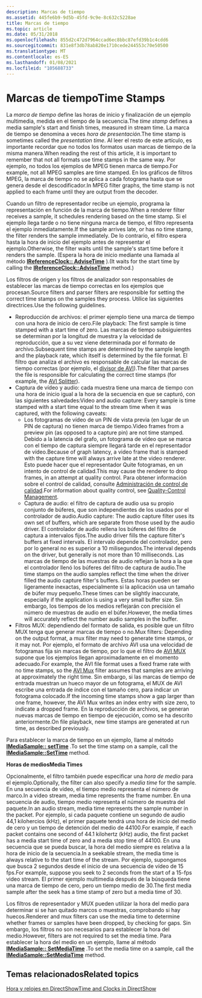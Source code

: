 ```yaml
---
description: Marcas de tiempo
ms.assetid: 445fe6b9-9d5b-45fd-9c9e-8c632c5228ae
title: Marcas de tiempo
ms.topic: article
ms.date: 05/31/2018
ms.openlocfilehash: 855d2c472d7964ccad6ec8bbc87efd39b1c4cdd6
ms.sourcegitcommit: 831e8f3db78ab820e1710cede244553c70e50500
ms.translationtype: MT
ms.contentlocale: es-ES
ms.lasthandoff: 01/08/2021
ms.locfileid: "105688733"
---
```

# <a name="time-stamps"></a><span data-ttu-id="d5954-103">Marcas de tiempo</span><span class="sxs-lookup"><span data-stu-id="d5954-103">Time Stamps</span></span>

<span data-ttu-id="d5954-104">La *marca de tiempo* define las horas de inicio y finalización de un ejemplo multimedia, medida en el tiempo de la secuencia.</span><span class="sxs-lookup"><span data-stu-id="d5954-104">The *time stamp* defines a media sample's start and finish times, measured in stream time.</span></span> <span data-ttu-id="d5954-105">La marca de tiempo se denomina a veces *hora de presentación*.</span><span class="sxs-lookup"><span data-stu-id="d5954-105">The time stamp is sometimes called the *presentation time*.</span></span> <span data-ttu-id="d5954-106">Al leer el resto de este artículo, es importante recordar que no todos los formatos usan marcas de tiempo de la misma manera.</span><span class="sxs-lookup"><span data-stu-id="d5954-106">When reading the rest of this article, it is important to remember that not all formats use time stamps in the same way.</span></span> <span data-ttu-id="d5954-107">Por ejemplo, no todos los ejemplos de MPEG tienen marca de tiempo.</span><span class="sxs-lookup"><span data-stu-id="d5954-107">For example, not all MPEG samples are time stamped.</span></span> <span data-ttu-id="d5954-108">En los gráficos de filtros MPEG, la marca de tiempo no se aplica a cada fotograma hasta que se genera desde el descodificador.</span><span class="sxs-lookup"><span data-stu-id="d5954-108">In MPEG filter graphs, the time stamp is not applied to each frame until they are output from the decoder.</span></span>

<span data-ttu-id="d5954-109">Cuando un filtro de representador recibe un ejemplo, programa la representación en función de la marca de tiempo.</span><span class="sxs-lookup"><span data-stu-id="d5954-109">When a renderer filter receives a sample, it schedules rendering based on the time stamp.</span></span> <span data-ttu-id="d5954-110">Si el ejemplo llega tarde o no tiene ninguna marca de tiempo, el filtro representa el ejemplo inmediatamente.</span><span class="sxs-lookup"><span data-stu-id="d5954-110">If the sample arrives late, or has no time stamp, the filter renders the sample immediately.</span></span> <span data-ttu-id="d5954-111">De lo contrario, el filtro espera hasta la hora de inicio del ejemplo antes de representar el ejemplo.</span><span class="sxs-lookup"><span data-stu-id="d5954-111">Otherwise, the filter waits until the sample's start time before it renders the sample.</span></span> <span data-ttu-id="d5954-112">(Espera la hora de inicio mediante una llamada al método [**IReferenceClock:: AdviseTime**](/windows/desktop/api/Strmif/nf-strmif-ireferenceclock-advisetime) ).</span><span class="sxs-lookup"><span data-stu-id="d5954-112">(It waits for the start time by calling the [**IReferenceClock::AdviseTime**](/windows/desktop/api/Strmif/nf-strmif-ireferenceclock-advisetime) method.)</span></span>

<span data-ttu-id="d5954-113">Los filtros de origen y los filtros de analizador son responsables de establecer las marcas de tiempo correctas en los ejemplos que procesan.</span><span class="sxs-lookup"><span data-stu-id="d5954-113">Source filters and parser filters are responsible for setting the correct time stamps on the samples they process.</span></span> <span data-ttu-id="d5954-114">Utilice las siguientes directrices.</span><span class="sxs-lookup"><span data-stu-id="d5954-114">Use the following guidelines.</span></span>

-   <span data-ttu-id="d5954-115">Reproducción de archivos: el primer ejemplo tiene una marca de tiempo con una hora de inicio de cero.</span><span class="sxs-lookup"><span data-stu-id="d5954-115">File playback: The first sample is time stamped with a start time of zero.</span></span> <span data-ttu-id="d5954-116">Las marcas de tiempo subsiguientes se determinan por la longitud de muestra y la velocidad de reproducción, que a su vez viene determinada por el formato de archivo.</span><span class="sxs-lookup"><span data-stu-id="d5954-116">Subsequent time stamps are determined by the sample length and the playback rate, which itself is determined by the file format.</span></span> <span data-ttu-id="d5954-117">El filtro que analiza el archivo es responsable de calcular las marcas de tiempo correctas (por ejemplo, el [divisor de AVI](avi-splitter-filter.md)).</span><span class="sxs-lookup"><span data-stu-id="d5954-117">The filter that parses the file is responsible for calculating the correct time stamps (for example, the [AVI Splitter](avi-splitter-filter.md)).</span></span>
-   <span data-ttu-id="d5954-118">Captura de vídeo y audio: cada muestra tiene una marca de tiempo con una hora de inicio igual a la hora de la secuencia en que se capturó, con las siguientes salvedades:</span><span class="sxs-lookup"><span data-stu-id="d5954-118">Video and audio capture: Every sample is time stamped with a start time equal to the stream time when it was captured, with the following caveats:</span></span>
    -   <span data-ttu-id="d5954-119">Los fotogramas de vídeo de un PIN de vista previa (en lugar de un PIN de captura) no tienen marca de tiempo.</span><span class="sxs-lookup"><span data-stu-id="d5954-119">Video frames from a preview pin (as opposed to a capture pin) are not time stamped.</span></span> <span data-ttu-id="d5954-120">Debido a la latencia del grafo, un fotograma de vídeo que se marca con el tiempo de captura siempre llegará tarde en el representador de vídeo.</span><span class="sxs-lookup"><span data-stu-id="d5954-120">Because of graph latency, a video frame that is stamped with the capture time will always arrive late at the video renderer.</span></span> <span data-ttu-id="d5954-121">Esto puede hacer que el representador Quite fotogramas, en un intento de control de calidad.</span><span class="sxs-lookup"><span data-stu-id="d5954-121">This may cause the renderer to drop frames, in an attempt at quality control.</span></span> <span data-ttu-id="d5954-122">Para obtener información sobre el control de calidad, consulte [Administración de control de calidad](quality-control-management.md).</span><span class="sxs-lookup"><span data-stu-id="d5954-122">For information about quality control, see [Quality-Control Management](quality-control-management.md).</span></span>
    -   <span data-ttu-id="d5954-123">Captura de audio: el filtro de captura de audio usa su propio conjunto de búferes, que son independientes de los usados por el controlador de audio.</span><span class="sxs-lookup"><span data-stu-id="d5954-123">Audio capture: The audio capture filter uses its own set of buffers, which are separate from those used by the audio driver.</span></span> <span data-ttu-id="d5954-124">El controlador de audio rellena los búferes del filtro de captura a intervalos fijos.</span><span class="sxs-lookup"><span data-stu-id="d5954-124">The audio driver fills the capture filter's buffers at fixed intervals.</span></span> <span data-ttu-id="d5954-125">El intervalo depende del controlador, pero por lo general no es superior a 10 milisegundos.</span><span class="sxs-lookup"><span data-stu-id="d5954-125">The interval depends on the driver, but generally is not more than 10 milliseconds.</span></span> <span data-ttu-id="d5954-126">Las marcas de tiempo de las muestras de audio reflejan la hora a la que el controlador llenó los búferes del filtro de captura de audio.</span><span class="sxs-lookup"><span data-stu-id="d5954-126">The time stamps on the audio samples reflect the time when the driver filled the audio capture filter's buffers.</span></span> <span data-ttu-id="d5954-127">Estas horas pueden ser ligeramente inexactas, especialmente si la aplicación usa un tamaño de búfer muy pequeño.</span><span class="sxs-lookup"><span data-stu-id="d5954-127">These times can be slightly inaccurate, especially if the application is using a very small buffer size.</span></span> <span data-ttu-id="d5954-128">Sin embargo, los tiempos de los medios reflejarán con precisión el número de muestras de audio en el búfer.</span><span class="sxs-lookup"><span data-stu-id="d5954-128">However, the media times will accurately reflect the number audio samples in the buffer.</span></span>
-   <span data-ttu-id="d5954-129">Filtros MUX: dependiendo del formato de salida, es posible que un filtro MUX tenga que generar marcas de tiempo o no.</span><span class="sxs-lookup"><span data-stu-id="d5954-129">Mux filters: Depending on the output format, a mux filter may need to generate time stamps, or it may not.</span></span> <span data-ttu-id="d5954-130">Por ejemplo, el formato de archivo AVI usa una velocidad de fotogramas fija sin marcas de tiempo, por lo que el filtro de [AVI MUX](avi-mux-filter.md) supone que los ejemplos llegan aproximadamente en el momento adecuado.</span><span class="sxs-lookup"><span data-stu-id="d5954-130">For example, the AVI file format uses a fixed frame rate with no time stamps, so the [AVI Mux](avi-mux-filter.md) filter assumes that samples are arriving at approximately the right time.</span></span> <span data-ttu-id="d5954-131">Sin embargo, si las marcas de tiempo de entrada muestran un hueco mayor de un fotograma, el MUX de AVI escribe una entrada de índice con el tamaño cero, para indicar un fotograma colocado.</span><span class="sxs-lookup"><span data-stu-id="d5954-131">If the incoming time stamps show a gap larger than one frame, however, the AVI Mux writes an index entry with size zero, to indicate a dropped frame.</span></span> <span data-ttu-id="d5954-132">En la reproducción de archivos, se generan nuevas marcas de tiempo en tiempo de ejecución, como se ha descrito anteriormente.</span><span class="sxs-lookup"><span data-stu-id="d5954-132">On file playback, new time stamps are generated at run time, as described previously.</span></span>

<span data-ttu-id="d5954-133">Para establecer la marca de tiempo en un ejemplo, llame al método [**IMediaSample:: setTime**](/windows/desktop/api/Strmif/nf-strmif-imediasample-settime) .</span><span class="sxs-lookup"><span data-stu-id="d5954-133">To set the time stamp on a sample, call the [**IMediaSample::SetTime**](/windows/desktop/api/Strmif/nf-strmif-imediasample-settime) method.</span></span>

<span data-ttu-id="d5954-134">**Horas de medios**</span><span class="sxs-lookup"><span data-stu-id="d5954-134">**Media Times**</span></span>

<span data-ttu-id="d5954-135">Opcionalmente, el filtro también puede especificar una *hora de medio* para el ejemplo.</span><span class="sxs-lookup"><span data-stu-id="d5954-135">Optionally, the filter can also specify a *media time* for the sample.</span></span> <span data-ttu-id="d5954-136">En una secuencia de vídeo, el tiempo medio representa el número de marco.</span><span class="sxs-lookup"><span data-stu-id="d5954-136">In a video stream, media time represents the frame number.</span></span> <span data-ttu-id="d5954-137">En una secuencia de audio, tiempo medio representa el número de muestra del paquete.</span><span class="sxs-lookup"><span data-stu-id="d5954-137">In an audio stream, media time represents the sample number in the packet.</span></span> <span data-ttu-id="d5954-138">Por ejemplo, si cada paquete contiene un segundo de audio 44,1 kilohercios (kHz), el primer paquete tendrá una hora de inicio del medio de cero y un tiempo de detención del medio de 44100.</span><span class="sxs-lookup"><span data-stu-id="d5954-138">For example, if each packet contains one second of 44.1 kilohertz (kHz) audio, the first packet has a media start time of zero and a media stop time of 44100.</span></span> <span data-ttu-id="d5954-139">En una secuencia que se pueda buscar, la hora del medio siempre es relativa a la hora de inicio de la secuencia.</span><span class="sxs-lookup"><span data-stu-id="d5954-139">In a seekable stream, the media time is always relative to the start time of the stream.</span></span> <span data-ttu-id="d5954-140">Por ejemplo, supongamos que busca 2 segundos desde el inicio de una secuencia de vídeo de 15 fps.</span><span class="sxs-lookup"><span data-stu-id="d5954-140">For example, suppose you seek to 2 seconds from the start of a 15-fps video stream.</span></span> <span data-ttu-id="d5954-141">El primer ejemplo multimedia después de la búsqueda tiene una marca de tiempo de cero, pero un tiempo medio de 30.</span><span class="sxs-lookup"><span data-stu-id="d5954-141">The first media sample after the seek has a time stamp of zero but a media time of 30.</span></span>

<span data-ttu-id="d5954-142">Los filtros de representador y MUX pueden utilizar la hora del medio para determinar si se han quitado marcos o muestras, comprobando si hay huecos.</span><span class="sxs-lookup"><span data-stu-id="d5954-142">Renderer and mux filters can use the media time to determine whether frames or samples have been dropped, by checking for gaps.</span></span> <span data-ttu-id="d5954-143">Sin embargo, los filtros no son necesarios para establecer la hora del medio.</span><span class="sxs-lookup"><span data-stu-id="d5954-143">However, filters are not required to set the media time.</span></span> <span data-ttu-id="d5954-144">Para establecer la hora del medio en un ejemplo, llame al método [**IMediaSample:: SetMediaTime**](/windows/desktop/api/Strmif/nf-strmif-imediasample-setmediatime) .</span><span class="sxs-lookup"><span data-stu-id="d5954-144">To set the media time on a sample, call the [**IMediaSample::SetMediaTime**](/windows/desktop/api/Strmif/nf-strmif-imediasample-setmediatime) method.</span></span>

## <a name="related-topics"></a><span data-ttu-id="d5954-145">Temas relacionados</span><span class="sxs-lookup"><span data-stu-id="d5954-145">Related topics</span></span>

<dl> <dt>

[<span data-ttu-id="d5954-146">Hora y relojes en DirectShow</span><span class="sxs-lookup"><span data-stu-id="d5954-146">Time and Clocks in DirectShow</span></span>](time-and-clocks-in-directshow.md)
</dt> </dl>

 

 



